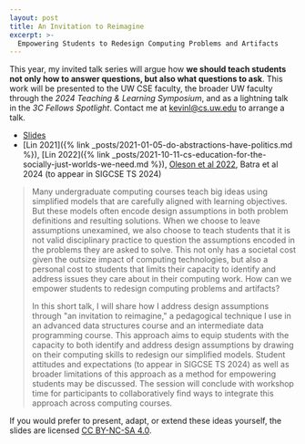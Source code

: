 ```yaml
---
layout: post
title: An Invitation to Reimagine
excerpt: >-
  Empowering Students to Redesign Computing Problems and Artifacts​
---
```


This year, my invited talk series will argue how **we should teach students not only how to answer questions, but also what questions to ask**. This work will be presented to the UW CSE faculty, the broader UW faculty through the *2024 Teaching & Learning Symposium*, and as a lightning talk in the *3C Fellows Spotlight*. Contact me at <kevinl@cs.uw.edu> to arrange a talk.

- [Slides](https://docs.google.com/presentation/d/1fJF2HQpdit8RLU8tZ1hEggPfUuF6x0iGQ-f6vvfBxug/edit?usp=sharing)
- [Lin 2021]({% link _posts/2021-01-05-do-abstractions-have-politics.md %}), [Lin 2022]({% link _posts/2021-10-11-cs-education-for-the-socially-just-worlds-we-need.md %}), [Oleson et al 2022](https://medium.com/bits-and-behavior/beyond-average-users-building-inclusive-design-skills-with-the-cider-technique-413969544e6d), Batra et al 2024 (to appear in SIGCSE TS 2024)

> Many undergraduate computing courses teach big ideas using simplified models that are carefully aligned with learning objectives. But these models often encode design assumptions in both problem definitions and resulting solutions. When we choose to leave assumptions unexamined, we also choose to teach students that it is not valid disciplinary practice to question the assumptions encoded in the problems they are asked to solve. This not only has a societal cost given the outsize impact of computing technologies, but also a personal cost to students that limits their capacity to identify and address issues they care about in their computing work. How can we empower students to redesign computing problems and artifacts?
>
> In this short talk, I will share how I address design assumptions through "an invitation to reimagine," a pedagogical technique I use in an advanced data structures course and an intermediate data programming course. This approach aims to equip students with the capacity to both identify and address design assumptions by drawing on their computing skills to redesign our simplified models. Student attitudes and expectations (to appear in SIGCSE TS 2024) as well as broader limitations of this approach as a method for empowering students may be discussed. The session will conclude with workshop time for participants to collaboratively find ways to integrate this approach across computing courses.

If you would prefer to present, adapt, or extend these ideas yourself, the slides are licensed [CC BY-NC-SA 4.0](https://creativecommons.org/licenses/by-nc-sa/4.0/).
